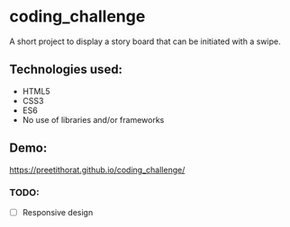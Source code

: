 # coding_challenge
A short project to display a story board that can be initiated with a swipe.

## Technologies used:
 - HTML5
 - CSS3
 - ES6
 - No use of libraries and/or frameworks

## Demo:
https://preetithorat.github.io/coding_challenge/

### TODO:
- [ ] Responsive design

